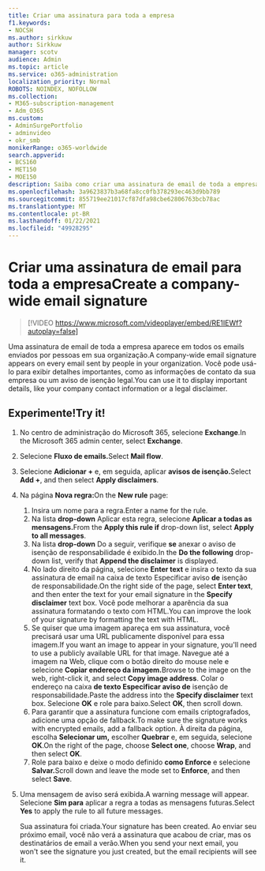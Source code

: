 ```yaml
---
title: Criar uma assinatura para toda a empresa
f1.keywords:
- NOCSH
ms.author: sirkkuw
author: Sirkkuw
manager: scotv
audience: Admin
ms.topic: article
ms.service: o365-administration
localization_priority: Normal
ROBOTS: NOINDEX, NOFOLLOW
ms.collection:
- M365-subscription-management
- Adm_O365
ms.custom:
- AdminSurgePortfolio
- adminvideo
- okr_smb
monikerRange: o365-worldwide
search.appverid:
- BCS160
- MET150
- MOE150
description: Saiba como criar uma assinatura de email de toda a empresa.
ms.openlocfilehash: 3a9623837b3a68fa8cc0fb378293ec463d9bb789
ms.sourcegitcommit: 855719ee21017cf87dfa98cbe62806763bcb78ac
ms.translationtype: MT
ms.contentlocale: pt-BR
ms.lasthandoff: 01/22/2021
ms.locfileid: "49928295"
---
```

# <a name="create-a-company-wide-email-signature"></a><span data-ttu-id="4d402-103">Criar uma assinatura de email para toda a empresa</span><span class="sxs-lookup"><span data-stu-id="4d402-103">Create a company-wide email signature</span></span>

> [!VIDEO https://www.microsoft.com/videoplayer/embed/RE1IEWf?autoplay=false]

<span data-ttu-id="4d402-104">Uma assinatura de email de toda a empresa aparece em todos os emails enviados por pessoas em sua organização.</span><span class="sxs-lookup"><span data-stu-id="4d402-104">A company-wide email signature appears on every email sent by people in your organization.</span></span> <span data-ttu-id="4d402-105">Você pode usá-lo para exibir detalhes importantes, como as informações de contato da sua empresa ou um aviso de isenção legal.</span><span class="sxs-lookup"><span data-stu-id="4d402-105">You can use it to display important details, like your company contact information or a legal disclaimer.</span></span> 

## <a name="try-it"></a><span data-ttu-id="4d402-106">Experimente!</span><span class="sxs-lookup"><span data-stu-id="4d402-106">Try it!</span></span>

1. <span data-ttu-id="4d402-107">No centro de administração do Microsoft 365, selecione **Exchange**.</span><span class="sxs-lookup"><span data-stu-id="4d402-107">In the Microsoft 365 admin center, select **Exchange**.</span></span>
1. <span data-ttu-id="4d402-108">Selecione **Fluxo de emails.**</span><span class="sxs-lookup"><span data-stu-id="4d402-108">Select **Mail flow**.</span></span>
1. <span data-ttu-id="4d402-109">Selecione **Adicionar +** e, em seguida, aplicar **avisos de isenção.**</span><span class="sxs-lookup"><span data-stu-id="4d402-109">Select **Add +**, and then select **Apply disclaimers**.</span></span>
1. <span data-ttu-id="4d402-110">Na página **Nova regra:**</span><span class="sxs-lookup"><span data-stu-id="4d402-110">On the **New rule** page:</span></span>
    1. <span data-ttu-id="4d402-111">Insira um nome para a regra.</span><span class="sxs-lookup"><span data-stu-id="4d402-111">Enter a name for the rule.</span></span>
    1. <span data-ttu-id="4d402-112">Na lista **drop-down** Aplicar esta regra, selecione **Aplicar a todas as mensagens.**</span><span class="sxs-lookup"><span data-stu-id="4d402-112">From the **Apply this rule if** drop-down list, select **Apply to all messages**.</span></span>
    1. <span data-ttu-id="4d402-113">Na lista **drop-down** Do a seguir, verifique **se** anexar o aviso de isenção de responsabilidade é exibido.</span><span class="sxs-lookup"><span data-stu-id="4d402-113">In the **Do the following** drop-down list, verify that **Append the disclaimer** is displayed.</span></span>
    1. <span data-ttu-id="4d402-114">No lado direito da página, selecione **Enter text** e insira o texto da sua assinatura de email na caixa de texto Especificar aviso **de** isenção de responsabilidade.</span><span class="sxs-lookup"><span data-stu-id="4d402-114">On the right side of the page, select **Enter text**, and then enter the text for your email signature in the **Specify disclaimer** text box.</span></span> <span data-ttu-id="4d402-115">Você pode melhorar a aparência da sua assinatura formatando o texto com HTML.</span><span class="sxs-lookup"><span data-stu-id="4d402-115">You can improve the look of your signature by formatting the text with HTML.</span></span>
    1. <span data-ttu-id="4d402-116">Se quiser que uma imagem apareça em sua assinatura, você precisará usar uma URL publicamente disponível para essa imagem.</span><span class="sxs-lookup"><span data-stu-id="4d402-116">If you want an image to appear in your signature, you'll need to use a publicly available URL for that image.</span></span> <span data-ttu-id="4d402-117">Navegue até a imagem na Web, clique com o botão direito do mouse nele e selecione **Copiar endereço da imagem.**</span><span class="sxs-lookup"><span data-stu-id="4d402-117">Browse to the image on the web, right-click it, and select **Copy image address**.</span></span> <span data-ttu-id="4d402-118">Colar o endereço na caixa **de texto Especificar aviso de** isenção de responsabilidade.</span><span class="sxs-lookup"><span data-stu-id="4d402-118">Paste the address into the **Specify disclaimer** text box.</span></span> <span data-ttu-id="4d402-119">Selecione **OK** e role para baixo.</span><span class="sxs-lookup"><span data-stu-id="4d402-119">Select **OK**, then scroll down.</span></span>
    1. <span data-ttu-id="4d402-120">Para garantir que a assinatura funcione com emails criptografados, adicione uma opção de fallback.</span><span class="sxs-lookup"><span data-stu-id="4d402-120">To make sure the signature works with encrypted emails, add a fallback option.</span></span> <span data-ttu-id="4d402-121">À direita da página, escolha **Selecionar um,** escolher **Quebrar** e, em seguida, selecione **OK**.</span><span class="sxs-lookup"><span data-stu-id="4d402-121">On the right of the page, choose **Select one**, choose **Wrap**, and then select **OK**.</span></span>
    1. <span data-ttu-id="4d402-122">Role para baixo e deixe o modo definido **como Enforce** e selecione **Salvar.**</span><span class="sxs-lookup"><span data-stu-id="4d402-122">Scroll down and leave the mode set to **Enforce**, and then select **Save**.</span></span>
1. <span data-ttu-id="4d402-123">Uma mensagem de aviso será exibida.</span><span class="sxs-lookup"><span data-stu-id="4d402-123">A warning message will appear.</span></span> <span data-ttu-id="4d402-124">Selecione **Sim para** aplicar a regra a todas as mensagens futuras.</span><span class="sxs-lookup"><span data-stu-id="4d402-124">Select **Yes** to apply the rule to all future messages.</span></span>

    <span data-ttu-id="4d402-125">Sua assinatura foi criada.</span><span class="sxs-lookup"><span data-stu-id="4d402-125">Your signature has been created.</span></span> <span data-ttu-id="4d402-126">Ao enviar seu próximo email, você não verá a assinatura que acabou de criar, mas os destinatários de email a verão.</span><span class="sxs-lookup"><span data-stu-id="4d402-126">When you send your next email, you won't see the signature you just created, but the email recipients will see it.</span></span>